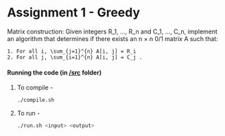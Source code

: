 # Assignment 1 - Greedy

Matrix construction: Given integers R_1, ..., R_n and C_1, ..., C_n, implement an algorithm that determines if there exists an n × n 0/1 matrix A such that:

	1. For all i, \sum_{j=1}^{n} A[i, j] = R_i
	2. For all j, \sum_{i=1}^{n} A[i, j] = C_j .


#### Running the code (in [/src](/src) folder)

1. To compile -

    ```bash
    ./compile.sh
    ```

2. To run - 

    ```bash
    ./run.sh <input> <output>
    ```
